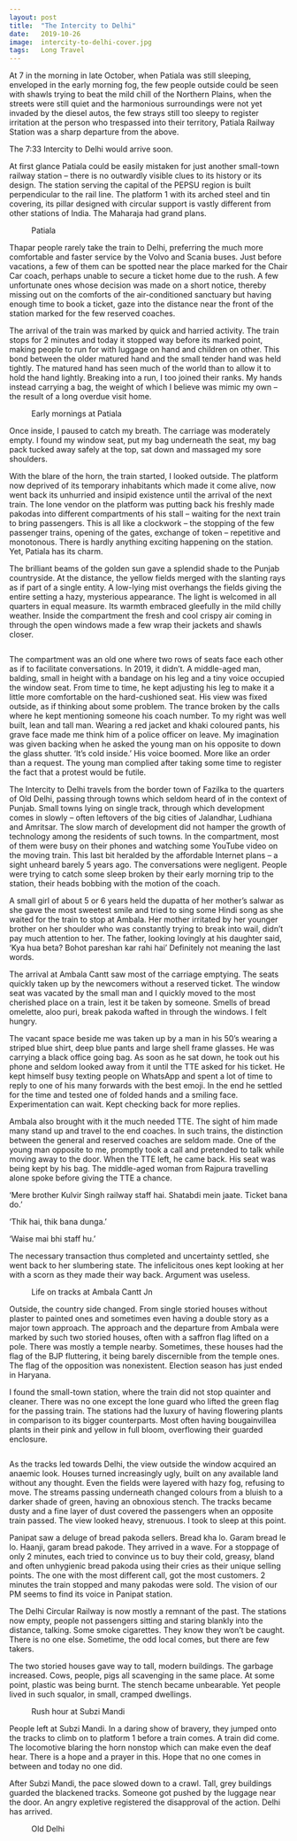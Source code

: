 ```yaml
---
layout:	post
title:	"The Intercity to Delhi"
date:	2019-10-26
image:	intercity-to-delhi-cover.jpg
tags:	Long Travel
---
```


<p class="intro"><span class="dropcap">A</span>t 7 in the morning in late October, when Patiala was still sleeping, enveloped in the early morning fog, the few people outside could be seen with shawls trying to beat the mild chill of the Northern Plains, when the streets were still quiet and the harmonious surroundings were not yet invaded by the diesel autos, the few strays still too sleepy to register irritation at the person who trespassed into their territory, Patiala Railway Station was a sharp departure from the above.</p>

The 7:33 Intercity to Delhi would arrive soon.

At first glance Patiala could be easily mistaken for just another small-town railway station – there is no outwardly visible clues to its history or its design. The station serving the capital of the PEPSU region is built perpendicular to the rail line. The platform 1 with its arched steel and tin covering, its pillar designed with circular support is vastly different from other stations of India. The Maharaja had grand plans.

<figure>
	<img src="{{ '/assets/img/intercity-to-delhi-1.jpg' | prepend: site.baseurl }}" alt=""> 
	<figcaption>Patiala</figcaption>
</figure>

Thapar people rarely take the train to Delhi, preferring the much more comfortable and faster service by the Volvo and Scania buses. Just before vacations, a few of them can be spotted near the place marked for the Chair Car coach, perhaps unable to secure a ticket home due to the rush. A few unfortunate ones whose decision was made on a short notice, thereby missing out on the comforts of the air-conditioned sanctuary but having enough time to book a ticket, gaze into the distance near the front of the station marked for the few reserved coaches.

The arrival of the train was marked by quick and harried activity. The train stops for 2 minutes and today it stopped way before its marked point, making people to run for with luggage on hand and children on other. This bond between the older matured hand and the small tender hand was held tightly. The matured hand has seen much of the world than to allow it to hold the hand lightly. Breaking into a run, I too joined their ranks. My hands instead carrying a bag, the weight of which I believe was mimic my own – the result of a long overdue visit home.

<figure>
	<img src="{{ '/assets/img/intercity-to-delhi-2.jpg' | prepend: site.baseurl }}" alt=""> 
	<figcaption>Early mornings at Patiala</figcaption>
</figure>

Once inside, I paused to catch my breath. The carriage was moderately empty. I found my window seat, put my bag underneath the seat, my bag pack tucked away safely at the top, sat down and massaged my sore shoulders.

With the blare of the horn, the train started, I looked outside. The platform now deprived of its temporary inhabitants which made it come alive, now went back its unhurried and insipid existence until the arrival of the next train. The lone vendor on the platform was putting back his freshly made pakodas into different compartments of his stall – waiting for the next train to bring passengers. This is all like a clockwork – the stopping of the few passenger trains, opening of the gates, exchange of token – repetitive and monotonous. There is hardly anything exciting happening on the station. Yet, Patiala has its charm.

The brilliant beams of the golden sun gave a splendid shade to the Punjab countryside. At the distance, the yellow fields merged with the slanting rays as if part of a single entity. A low-lying mist overhangs the fields giving the entire setting a hazy, mysterious appearance. The light is welcomed in all quarters in equal measure. Its warmth embraced gleefully in the mild chilly weather. Inside the compartment the fresh and cool crispy air coming in through the open windows made a few wrap their jackets and shawls closer.

<img src="{{ '/assets/img/intercity-to-delhi-3.jpg' | prepend: site.baseurl }}" alt=""> 

The compartment was an old one where two rows of seats face each other as if to facilitate conversations. In 2019, it didn’t. A middle-aged man, balding, small in height with a bandage on his leg and a tiny voice occupied the window seat. From time to time, he kept adjusting his leg to make it a little more comfortable on the hard-cushioned seat. His view was fixed outside, as if thinking about some problem. The trance broken by the calls where he kept mentioning someone his coach number. To my right was well built, lean and tall man. Wearing a red jacket and khaki coloured pants, his grave face made me think him of a police officer on leave. My imagination was given backing when he asked the young man on his opposite to down the glass shutter. ‘It’s cold inside.’ His voice boomed. More like an order than a request. The young man complied after taking some time to register the fact that a protest would be futile.

The Intercity to Delhi travels from the border town of Fazilka to the quarters of Old Delhi, passing through towns which seldom heard of in the context of Punjab. Small towns lying on single track, through which development comes in slowly – often leftovers of the big cities of Jalandhar, Ludhiana and Amritsar. The slow march of development did not hamper the growth of technology among the residents of such towns. In the compartment, most of them were busy on their phones and watching some YouTube video on the moving train. This last bit heralded by the affordable Internet plans – a sight unheard barely 5 years ago. The conversations were negligent. People were trying to catch some sleep broken by their early morning trip to the station, their heads bobbing with the motion of the coach.

A small girl of about 5 or 6 years held the dupatta of her mother’s salwar as she gave the most sweetest smile and tried to sing some Hindi song as she waited for the train to stop at Ambala. Her mother irritated by her younger brother on her shoulder who was constantly trying to break into wail, didn’t pay much attention to her. The father, looking lovingly at his daughter said, ‘Kya hua beta? Bohot pareshan kar rahi hai’ Definitely not meaning the last words.

The arrival at Ambala Cantt saw most of the carriage emptying. The seats quickly taken up by the newcomers without a reserved ticket. The window seat was vacated by the small man and I quickly moved to the most cherished place on a train, lest it be taken by someone. Smells of bread omelette, aloo puri, break pakoda wafted in through the windows. I felt hungry.

The vacant space beside me was taken up by a man in his 50’s wearing a striped blue shirt, deep blue pants and large shell frame glasses. He was carrying a black office going bag. As soon as he sat down, he took out his phone and seldom looked away from it until the TTE asked for his ticket. He kept himself busy texting people on WhatsApp and spent a lot of time to reply to one of his many forwards with the best emoji. In the end he settled for the time and tested one of folded hands and a smiling face. Experimentation can wait.  Kept checking back for more replies.

Ambala also brought with it the much needed TTE. The sight of him made many stand up and travel to the end coaches. In such trains, the distinction between the general and reserved coaches are seldom made. One of the young man opposite to me, promptly took a call and pretended to talk while moving away to the door. When the TTE left, he came back. His seat was being kept by his bag. The middle-aged woman from Rajpura travelling alone spoke before giving the TTE a chance.

‘Mere brother Kulvir Singh railway staff hai. Shatabdi mein jaate. Ticket bana do.’

‘Thik hai, thik bana dunga.’

‘Waise mai bhi staff hu.’

The necessary transaction thus completed and uncertainty settled, she went back to her slumbering state. The infelicitous ones kept looking at her with a scorn as they made their way back. Argument was useless.

<figure>
	<img src="{{ '/assets/img/intercity-to-delhi-4.jpg' | prepend: site.baseurl }}" alt=""> 
	<figcaption>Life on tracks at Ambala Cantt Jn</figcaption>
</figure>

Outside, the country side changed. From single storied houses without plaster to painted ones and sometimes even having a double story as a major town approach. The approach and the departure from Ambala were marked by such two storied houses, often with a saffron flag lifted on a pole. There was mostly a temple nearby. Sometimes, these houses had the flag of the BJP fluttering, it being barely discernible from the temple ones. The flag of the opposition was nonexistent. Election season has just ended in Haryana.

I found the small-town station, where the train did not stop quainter and cleaner. There was no one except the lone guard who lifted the green flag for the passing train. The stations had the luxury of having flowering plants in comparison to its bigger counterparts. Most often having bougainvillea plants in their pink and yellow in full bloom, overflowing their guarded enclosure.

<img src="{{ '/assets/img/intercity-to-delhi-5.jpg' | prepend: site.baseurl }}" alt=""> 

As the tracks led towards Delhi, the view outside the window acquired an anaemic look. Houses turned increasingly ugly, built on any available land without any thought. Even the fields were layered with hazy fog, refusing to move. The streams passing underneath changed colours from a bluish to a darker shade of green, having an obnoxious stench. The tracks became dusty and a fine layer of dust covered the passengers when an opposite train passed. The view looked heavy, strenuous. I took to sleep at this point.

Panipat saw a deluge of bread pakoda sellers. Bread kha lo. Garam bread le lo. Haanji, garam bread pakode. They arrived in a wave. For a stoppage of only 2 minutes, each tried to convince us to buy their cold, greasy, bland and often unhygienic bread pakoda using their cries as their unique selling points. The one with the most different call, got the most customers. 2 minutes the train stopped and many pakodas were sold. The vision of our PM seems to find its voice in Panipat station.

The Delhi Circular Railway is now mostly a remnant of the past. The stations now empty, people not passengers sitting and staring blankly into the distance, talking. Some smoke cigarettes. They know they won’t be caught. There is no one else. Sometime, the odd local comes, but there are few takers.

The two storied houses gave way to tall, modern buildings. The garbage increased. Cows, people, pigs all scavenging in the same place. At some point, plastic was being burnt. The stench became unbearable. Yet people lived in such squalor, in small, cramped dwellings.

<figure>
	<img src="{{ '/assets/img/intercity-to-delhi-6.jpg' | prepend: site.baseurl }}" alt=""> 
	<figcaption>Rush hour at Subzi Mandi</figcaption>
</figure>

People left at Subzi Mandi. In a daring show of bravery, they jumped onto the tracks to climb on to platform 1 before a train comes. A train did come. The locomotive blaring the horn nonstop which can make even the deaf hear. There is a hope and a prayer in this. Hope that no one comes in between and today no one did.

After Subzi Mandi, the pace slowed down to a crawl. Tall, grey buildings guarded the blackened tracks. Someone got pushed by the luggage near the door. An angry expletive registered the disapproval of the action. Delhi has arrived.

<figure>
	<img src="{{ '/assets/img/intercity-to-delhi-7.jpg' | prepend: site.baseurl }}" alt=""> 
	<figcaption>Old Delhi</figcaption>
</figure>
